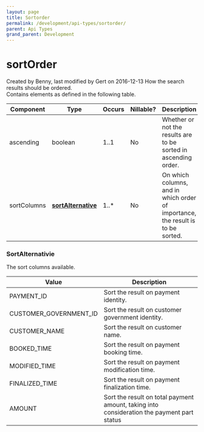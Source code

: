 ```yaml
---
layout: page
title: Sortorder
permalink: /development/api-types/sortorder/
parent: Api Types
grand_parent: Development
---
```




# sortOrder 
Created by Benny, last modified by Gert on 2016-12-13
How the search results should be ordered.  
Contains elements as defined in the following table.
  
| Component   | Type                                                | Occurs | Nillable? | Description                                                                     |
|-------------|-----------------------------------------------------|--------|-----------|---------------------------------------------------------------------------------|
| ascending   | boolean                                             | 1..1   | No        | Whether or not the results are to be sorted in ascending order.                 |
| sortColumns | **[sortAlternative](sortAlternative_1475835.html)** | 1..\*  | No        | On which columns, and in which order of importance, the result is to be sorted. |
  
### SortAlternativie
The sort columns available.
  
| Value                  | Description                                                                                |
|------------------------|--------------------------------------------------------------------------------------------|
| PAYMENT_ID             | Sort the result on payment identity.                                                       |
| CUSTOMER_GOVERNMENT_ID | Sort the result on customer government identity.                                           |
| CUSTOMER_NAME          | Sort the result on customer name.                                                          |
| BOOKED_TIME            | Sort the result on payment booking time.                                                   |
| MODIFIED_TIME          | Sort the result on payment modification time.                                              |
| FINALIZED_TIME         | Sort the result on payment finalization time.                                              |
| AMOUNT                 | Sort the result on total payment amount, taking into consideration the payment part status |
  
  
  
  
  
  
  
  
